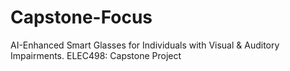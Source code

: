 # Capstone-Focus
AI-Enhanced Smart Glasses for Individuals with Visual &amp; Auditory Impairments. ELEC498: Capstone Project
